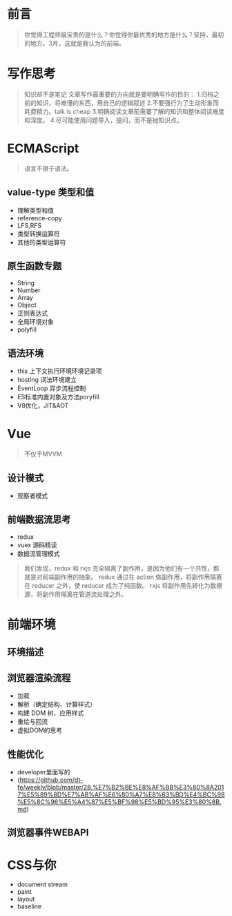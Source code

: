 # 前言
> 你觉得工程师最宝贵的是什么？你觉得你最优秀的地方是什么？坚持，最初的地方。3月，这就是我认为的前端。


# 写作思考
> 知识却不是笔记
文章写作最重要的方向就是要明确写作的目的：
1.归档之前的知识，将难懂的东西，用自己的逻辑叙述
2.不要强行为了生动形象而耗费精力。talk is cheap
3.明确阅读文章前需要了解的知识和整体阅读难度和深度。
4.尽可能使用问题导入，提问，而不是抛知识点。

# ECMAScript
> 语言不限于语法。
## value-type 类型和值
- 理解类型和值
- reference-copy
- LFS,RFS
- 类型转换运算符
- 其他的类型运算符
## 原生函数专题
- String
- Number
- Array
- Object
- 正则表达式
- 全局环境对象
- polyfill

## 语法环境
- this 上下文执行环境环境记录项
- hosting 词法环境建立
- EventLoop 异步流程控制
- ES标准内置对象及方法poryfill
- V8优化，JIT&AOT

# Vue
> 不仅于MVVM

## 设计模式
- 观察者模式
## 前端数据流思考
- redux
- vuex 源码精读
- 数据流管理模式
> 我们发现，redux 和 rxjs 完全隔离了副作用，是因为他们有一个共性，那就是对前端副作用的抽象。
redux 通过在 action 做副作用，将副作用隔离在 reducer 之外，使 reducer 成为了纯函数。
rxjs 将副作用先转化为数据源，将副作用隔离在管道流处理之外。


# 前端环境

## 环境描述

## 浏览器渲染流程
- 加载
- 解析（确定结构、计算样式）
- 构建 DOM 树、应用样式
- 重绘与回流
- 虚拟DOM的思考

## 性能优化
- developer里面写的
- (https://github.com/dt-fe/weekly/blob/master/28.%E7%B2%BE%E8%AF%BB%E3%80%8A2017%E5%89%8D%E7%AB%AF%E6%80%A7%E8%83%BD%E4%BC%98%E5%8C%96%E5%A4%87%E5%BF%98%E5%BD%95%E3%80%8B.md)

## 浏览器事件WEBAPI

# CSS与你

- document stream
- paint
- layout
- baseline